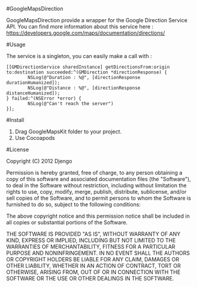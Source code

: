 #GoogleMapsDirection

GoogleMapsDirection provide a wrapper for the Google Direction Service API. You can find more information about this service here : https://developers.google.com/maps/documentation/directions/

#Usage

The service is a singleton, you can easily make a call with :

	[[GMDirectionService sharedInstance] getDirectionsFrom:origin to:destination succeeded:^(GMDirection *directionResponse) {
			NSLog(@"Duration : %@", [directionResponse durationHumanized]);
			NSLog(@"Distance : %@", [directionResponse distanceHumanized]);
	} failed:^(NSError *error) {
			NSLog(@"Can't reach the server")
	}];
				
#Install

1. Drag GoogleMapsKit folder to your project.
2. Use Cocoapods
	
#License

Copyright (C) 2012 Djengo

Permission is hereby granted, free of charge, to any person obtaining a copy of
this software and associated documentation files (the "Software"), to deal in
the Software without restriction, including without limitation the rights to
use, copy, modify, merge, publish, distribute, sublicense, and/or sell copies of
the Software, and to permit persons to whom the Software is furnished to do so,
subject to the following conditions:

The above copyright notice and this permission notice shall be included in all
copies or substantial portions of the Software.

THE SOFTWARE IS PROVIDED "AS IS", WITHOUT WARRANTY OF ANY KIND, EXPRESS OR
IMPLIED, INCLUDING BUT NOT LIMITED TO THE WARRANTIES OF MERCHANTABILITY, FITNESS
FOR A PARTICULAR PURPOSE AND NONINFRINGEMENT. IN NO EVENT SHALL THE AUTHORS OR
COPYRIGHT HOLDERS BE LIABLE FOR ANY CLAIM, DAMAGES OR OTHER LIABILITY, WHETHER
IN AN ACTION OF CONTRACT, TORT OR OTHERWISE, ARISING FROM, OUT OF OR IN
CONNECTION WITH THE SOFTWARE OR THE USE OR OTHER DEALINGS IN THE SOFTWARE.